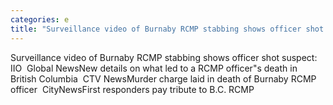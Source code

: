```yaml
---
categories: e
title: "Surveillance video of Burnaby RCMP stabbing shows officer shot suspect IIO  Global News"
---
```

Surveillance video of Burnaby RCMP stabbing shows officer shot suspect: IIO&nbsp;&nbsp;Global NewsNew details on what led to a RCMP officer"s death in British Columbia&nbsp;&nbsp;CTV NewsMurder charge laid in death of Burnaby RCMP officer&nbsp;&nbsp;CityNewsFirst responders pay tribute to B.C. RCMP 